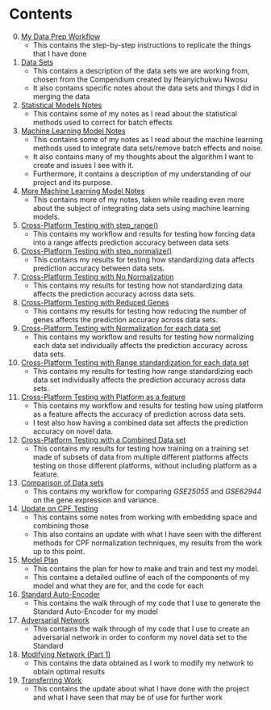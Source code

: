 # Contents

0. [My Data Prep Workflow](./00_Workflow_DataPrep.md)
    - This contains the step-by-step instructions to replicate the things that I have done
1. [Data Sets](./01_DataSets.md)
    - This contains a description of the data sets we are working from, chosen from the Compendium created by Ifeanyichukwu Nwosu
    - It also contains specific notes about the data sets and things I did in merging the data
2. [Statistical Models Notes](./02_Notes_10_22.md)
    - This contains some of my notes as I read about the statistical methods used to correct for batch effects
3. [Machine Learning Model Notes](./03_Notes_10_29.md)
    - This contains some of my notes as I read about the machine learning methods used to integrate data sets/remove batch effects and noise.
    - It also contains many of my thoughts about the algorithm I want to create and issues I see with it.
    - Furthermore, it contains a description of my understanding of our project and its purpose.
4. [More Machine Learning Model Notes](./04_Notes_11_3.md)
    - This contains more of my notes, taken while reading even more about the subject of integrating data sets using machine learning models.
5. [Cross-Platform Testing with step_range()](./05_Workflow_CPF_Range.md)
    - This contains my workflow and results for testing how forcing data into a range affects prediction accuracy between data sets
6. [Cross-Platform Testing with step_normalize()](./06_Results_CPF_Normalize.md)
    - This contains my results for testing how standardizing data affects prediction accuracy between data sets.
7. [Cross-Platform Testing with No Normalization](./07_Results_CPF_None.md)
    - This contains my results for testing how not standardizing data affects the prediction accuracy across data sets.
8. [Cross-Platform Testing with Reduced Genes](./08_Results_CPF_Reduced.md)
    - This contains my results for testing how reducing the number of genes affects the prediction accuracy across data sets.
9. [Cross-Platform Testing with Normalization for each data set](./09_Workflow_CPF_Normalize_Each.md)
    - This contains my workflow and results for testing how normalizing each data set individually affects the prediction accuracy across data sets.
10. [Cross-Platform Testing with Range standardization for each data set](./10_Workflow_CPF_Range_Each.md)
    - This contains my results for testing how range standardizing each data set individually affects the prediction accuracy across data sets.
11. [Cross-Platform Testing with Platform as a feature](./11_CPF_Combined_Platform.md)
    - This contains my workflow and results for testing how using platform as a feature affects the accuracy of prediction across data sets.
    - I test also how having a combined data set affects the prediction accuracy on novel data.
12. [Cross-Platform Testing with a Combined Data set](./12_Results_CPF_Combined.md)
    - This contains my results for testing how training on a training set made of subsets of data from multiple different platforms affects testing on those different platforms, without including platform as a feature.
13. [Comparison of Data sets](./13_Workflow_Comparison.md)
    - This contains my workflow for comparing <i>GSE25055</i> and <i>GSE62944</i> on the gene expression and variance.
14. [Update on CPF Testing](./14_Notes_12_30.md)
    - This contains some notes from working with embedding space and combining those
    - This also contains an update with what I have seen with the different methods for CPF normalization techniques, my results from the work up to this point.
15. [Model Plan](./15_Model_Plan.md)
    - This contains the plan for how to make and train and test my model.
    - This contains a detailed outline of each of the components of my model and what they are for, and the code for each
16. [Standard Auto-Encoder](./16_Standard_Auto_Encoder.md)
    - This contains the walk through of my code that I use to generate the Standard Auto-Encoder for my model
17. [Adversarial Network](./17_Adversarial_Network.md)
    - This contains the walk through of my code that I use to create an adversarial network in order to conform my novel data set to the Standard
18. [Modifying Network (Part 1)](./18_Modifying_Network_Part_1.md)
    - This contains the data obtained as I work to modify my network to obtain optimal results
19. [Transferring Work](./19_Transferring_Work.md)
    - This contains the update about what I have done with the project and what I have seen that may be of use for further work
